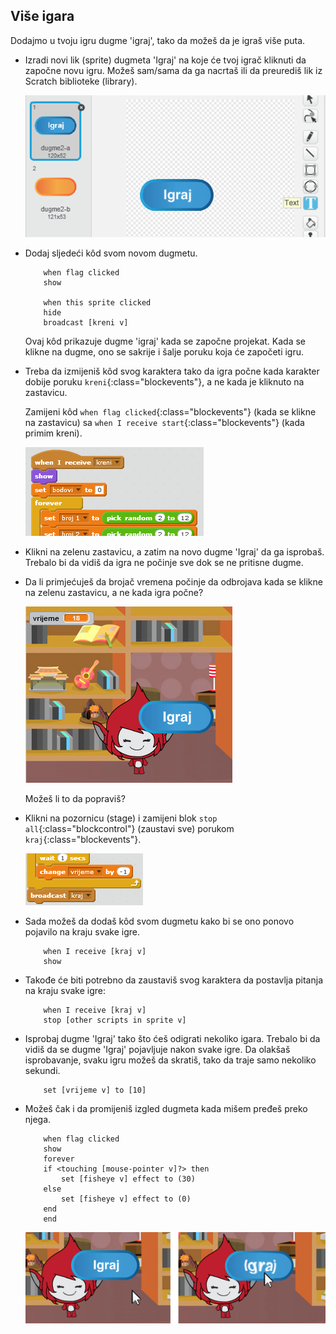 ## Više igara

Dodajmo u tvoju igru dugme 'igraj', tako da možeš da je igraš više puta.

+ Izradi novi lik (sprite) dugmeta 'Igraj' na koje će tvoj igrač kliknuti da započne novu igru. Možeš sam/sama da ga nacrtaš ili da preurediš lik iz Scratch biblioteke (library).
    
    ![screenshot](images/brain-play.png)

+ Dodaj sljedeći kôd svom novom dugmetu.
    
    ```blocks
        when flag clicked
        show
    
        when this sprite clicked
        hide
        broadcast [kreni v]
    ```
    
    Ovaj kôd prikazuje dugme 'igraj' kada se započne projekat. Kada se klikne na dugme, ono se sakrije i šalje poruku koja će započeti igru.

+ Treba da izmijeniš kôd svog karaktera tako da igra počne kada karakter dobije poruku `kreni`{:class="blockevents"}, a ne kada je kliknuto na zastavicu.
    
    Zamijeni kôd `when flag clicked`{:class="blockevents"} (kada se klikne na zastavicu) sa `when I receive start`{:class="blockevents"} (kada primim kreni).
    
    ![screenshot](images/brain-start.png)

+ Klikni na zelenu zastavicu, a zatim na novo dugme 'Igraj' da ga isprobaš. Trebalo bi da vidiš da igra ne počinje sve dok se ne pritisne dugme.

+ Da li primjećuješ da brojač vremena počinje da odbrojava kada se klikne na zelenu zastavicu, a ne kada igra počne?
    
    ![screenshot](images/brain-timer-bug.png)
    
    Možeš li to da popraviš?

+ Klikni na pozornicu (stage) i zamijeni blok `stop all`{:class="blockcontrol"} (zaustavi sve) porukom `kraj`{:class="blockevents"}.
    
    ![screenshot](images/brain-end.png)

+ Sada možeš da dodaš kôd svom dugmetu kako bi se ono ponovo pojavilo na kraju svake igre.
    
    ```blocks
        when I receive [kraj v]
        show
    ```

+ Takođe će biti potrebno da zaustaviš svog karaktera da postavlja pitanja na kraju svake igre:
    
    ```blocks
        when I receive [kraj v]
        stop [other scripts in sprite v]
    ```

+ Isprobaj dugme 'Igraj' tako što ćeš odigrati nekoliko igara. Trebalo bi da vidiš da se dugme 'Igraj' pojavljuje nakon svake igre. Da olakšaš isprobavanje, svaku igru možeš da skratiš, tako da traje samo nekoliko sekundi.
    
    ```blocks
        set [vrijeme v] to [10]
    ```

+ Možeš čak i da promijeniš izgled dugmeta kada mišem pređeš preko njega.
    
    ```blocks
        when flag clicked
        show
        forever
        if <touching [mouse-pointer v]?> then
            set [fisheye v] effect to (30)
        else
            set [fisheye v] effect to (0)
        end
        end
    ```
    
    ![screenshot](images/brain-fisheye.png)